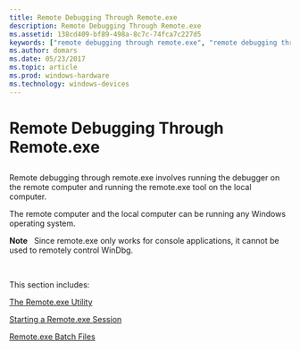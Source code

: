 ```yaml
---
title: Remote Debugging Through Remote.exe
description: Remote Debugging Through Remote.exe
ms.assetid: 138cd409-bf89-498a-8c7c-74fca7c227d5
keywords: ["remote debugging through remote.exe", "remote debugging through remote.exe, overview", "Remote.exe", "Remote.exe, overview", "Remote.exe, Remote.exe Client", "Remote.exe, Remote.exe Server"]
ms.author: domars
ms.date: 05/23/2017
ms.topic: article
ms.prod: windows-hardware
ms.technology: windows-devices
---
```


# Remote Debugging Through Remote.exe


## <span id="ddk_remote_debugging_through_remote_exe_dbg"></span><span id="DDK_REMOTE_DEBUGGING_THROUGH_REMOTE_EXE_DBG"></span>


Remote debugging through remote.exe involves running the debugger on the remote computer and running the remote.exe tool on the local computer.

The remote computer and the local computer can be running any Windows operating system.

**Note**   Since remote.exe only works for console applications, it cannot be used to remotely control WinDbg.

 

This section includes:

[The Remote.exe Utility](the-remote-exe-utility.md)

[Starting a Remote.exe Session](starting-a-remote-exe-session.md)

[Remote.exe Batch Files](remote-exe-batch-files.md)

 

 





